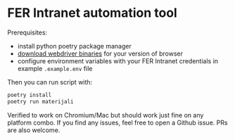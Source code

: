 # FER Intranet automation tool

Prerequisites:
- install python poetry package manager
- [download webdriver binaries](https://chromedriver.chromium.org/downloads) for your version of browser
- configure environment variables with your FER Intranet credentials in example `.example.env` file

Then you can run script with:
```bash
poetry install
poetry run materijali
```

Verified to work on Chromium/Mac but should work just fine on any platform combo. If you find any issues,
feel free to open a Github issue. PRs are also welcome.